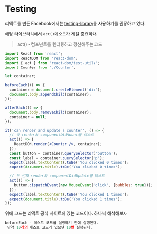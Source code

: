 # Testing

리액트를 만든 Facebook에서는 [testing-library](https://testing-library.com/docs/react-testing-library/intro/)를 사용하기를 권장하고 있다.

해당 라이브러리에서 `act()`메소드가 제일 중요하다.

> act\(\) - 컴포넌트를 렌더링하고 갱신해주는 코드





```jsx
import React from 'react';
import ReactDOM from 'react-dom';
import { act } from 'react-dom/test-utils';
import Counter from './Counter';

let container;

beforeEach(() => {
  container = document.createElement('div');
  document.body.appendChild(container);
});

afterEach(() => {
  document.body.removeChild(container);
  container = null;
});

it('can render and update a counter', () => {
  // 첫 render와 componentDidMount를 테스트
  act(() => {
    ReactDOM.render(<Counter />, container);
  });
  const button = container.querySelector('button');
  const label = container.querySelector('p');
  expect(label.textContent).toBe('You clicked 0 times');
  expect(document.title).toBe('You clicked 0 times');

  // 두 번째 render와 componentDidUpdate를 테스트
  act(() => {
    button.dispatchEvent(new MouseEvent('click', {bubbles: true}));
  });
  expect(label.textContent).toBe('You clicked 1 times');
  expect(document.title).toBe('You clicked 1 times');
});
```

위에 코드는 리액트 공식 사이트에 있는 코드이다. 하나씩 해석해보자



```jsx
beforeEach - 테스트 코드를 실행하기 전에 실행된다.
 만약 10개의 테스트 코드가 있으면 10번 실행된다.
```

